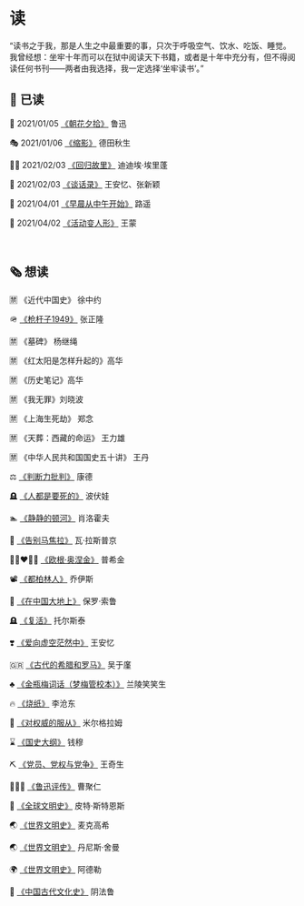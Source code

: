 # 读

“读书之于我，那是人生之中最重要的事，只次于呼吸空气、饮水、吃饭、睡觉。我曾经想：坐牢十年而可以在狱中阅读天下书籍，或者是十年中充分有，但不得阅读任何书刊——两者由我选择，我一定选择‘坐牢读书’。”

## 📰 已读

🌺 2021/01/05 [《朝花夕拾》](https://book.douban.com/subject/22788645/) 鲁迅

🎭 2021/01/06 [《缩影》](https://book.douban.com/subject/3202953/) 德田秋生

🚶‍♀️ 2021/02/03 [《回归故里》](https://book.douban.com/subject/34942789/) 迪迪埃·埃里蓬

📙 2021/02/03 [《谈话录》](https://book.douban.com/subject/30394391/) 王安忆、张新颖 

🌅 2021/04/01 [《早晨从中午开始》](https://book.douban.com/subject/10597811/) 路遥

👺 2021/04/02 [《活动变人形》](https://book.douban.com/subject/26810934/) 王蒙

  <br>

## 🗞 想读

🈲️ 《近代中国史》 徐中约

🪖 [《枪杆子1949》](https://book.douban.com/subject/3225740/) 张正隆

🈲️ 《墓碑》 杨继绳 

🈲️ 《红太阳是怎样升起的》高华 

🈲️ 《历史笔记》高华 

🈲️ 《我无罪》刘晓波

🈲️ 《上海生死劫》 郑念 

🈲️ 《天葬：西藏的命运》 王力雄

🈲️ 《中华人民共和国国史五十讲》 王丹

⚖️ [《判断力批判》](https://book.douban.com/subject/1137244/) 康德

🪦 [《人都是要死的》](https://book.douban.com/subject/1340498/) 波伏娃

🏊 [《静静的顿河》](https://book.douban.com/subject/4908877/) 肖洛霍夫

👋 [《告别马焦拉》](https://book.douban.com/subject/1201844/) 瓦·拉斯普京 

👩🏼‍❤️‍👨🏼 [《欧根·奥涅金》](https://book.douban.com/subject/3241695/) 普希金

📽 [《都柏林人》](https://book.douban.com/subject/4908872/) 乔伊斯

🎒 [《在中国大地上》](https://book.douban.com/subject/35148942/) 保罗·索鲁

🪦 [《复活》](https://book.douban.com/subject/1880990/) 托尔斯泰

❣️ [《爱向虚空茫然中》](https://book.douban.com/subject/24817332/) 王安忆

🇬🇷 [《古代的希腊和罗马》](https://book.douban.com/subject/20431880/) 吴于廑

♣️ [《金瓶梅词话（梦梅管校本）》](https://book.douban.com/subject/2054034/) 兰陵笑笑生

🔥 [《烧纸》](https://book.douban.com/subject/30441551/) 李沧东

👔 [《对权威的服从》](https://book.douban.com/subject/20477116/) 米尔格拉姆 

⌛️ [《国史大纲》](https://book.douban.com/subject/26803736/) 钱穆 

⛏ [《党员、党权与党争》](https://book.douban.com/subject/5372471/) 王奇生 

🧔🏾‍♂️ [《鲁迅评传》](https://book.douban.com/subject/1491083/) 曹聚仁

💫 [《全球文明史》](https://book.douban.com/subject/1792303/) 皮特·斯特恩斯 

🌏 [《世界文明史》](https://book.douban.com/subject/1103066/) 麦克高希

🌏 [《世界文明史》](https://book.douban.com/subject/2184884/) 丹尼斯·舍曼 

🌍 [《世界文明史》](https://book.douban.com/subject/10518124/) 阿德勒 

📜 [《中国古代文化史》](https://book.douban.com/subject/3062799/) 阴法鲁





